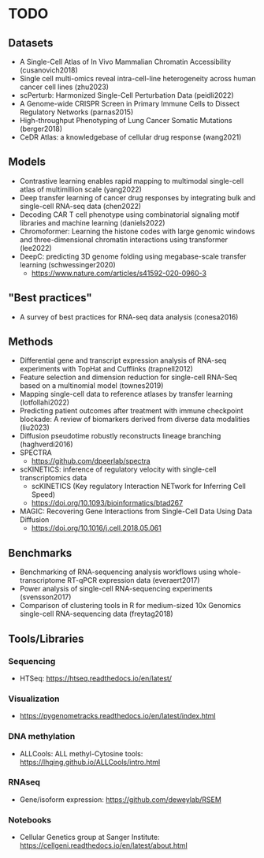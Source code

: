 # TODO

## Datasets
- A Single-Cell Atlas of In Vivo Mammalian Chromatin Accessibility (cusanovich2018)
- Single cell multi-omics reveal intra-cell-line heterogeneity across human cancer cell lines (zhu2023)
- scPerturb: Harmonized Single-Cell Perturbation Data (peidli2022)
- A Genome-wide CRISPR Screen in Primary Immune Cells to Dissect Regulatory Networks (parnas2015)
- High-throughput Phenotyping of Lung Cancer Somatic Mutations (berger2018)
- CeDR Atlas: a knowledgebase of cellular drug response (wang2021)

## Models
- Contrastive learning enables rapid mapping to multimodal single-cell atlas of multimillion scale (yang2022)
- Deep transfer learning of cancer drug responses by integrating bulk and single-cell RNA-seq data (chen2022)
- Decoding CAR T cell phenotype using combinatorial signaling motif libraries and machine learning (daniels2022)
- Chromoformer: Learning the histone codes with large genomic windows and three-dimensional chromatin interactions using transformer (lee2022)
- DeepC: predicting 3D genome folding using megabase-scale transfer learning (schwessinger2020)
    - https://www.nature.com/articles/s41592-020-0960-3


## "Best practices"
- A survey of best practices for RNA-seq data analysis (conesa2016)

## Methods
- Differential gene and transcript expression analysis of RNA-seq experiments with TopHat and Cufflinks (trapnell2012)
- Feature selection and dimension reduction for single-cell RNA-Seq based on a multinomial model (townes2019)
- Mapping single-cell data to reference atlases by transfer learning (lotfollahi2022)
- Predicting patient outcomes after treatment with immune checkpoint blockade: A review of biomarkers derived from diverse data modalities (liu2023)
- Diffusion pseudotime robustly reconstructs lineage branching (haghverdi2016)
- SPECTRA
    - https://github.com/dpeerlab/spectra
- scKINETICS: inference of regulatory velocity with single-cell transcriptomics data
    - scKINETICS (Key regulatory Interaction NETwork for Inferring Cell Speed)
    - https://doi.org/10.1093/bioinformatics/btad267
- MAGIC: Recovering Gene Interactions from Single-Cell Data Using Data Diffusion
    - https://doi.org/10.1016/j.cell.2018.05.061

## Benchmarks
- Benchmarking of RNA-sequencing analysis workflows using whole-transcriptome RT-qPCR expression data (everaert2017)
- Power analysis of single-cell RNA-sequencing experiments (svensson2017)
- Comparison of clustering tools in R for medium-sized 10x Genomics single-cell RNA-sequencing data (freytag2018)

## Tools/Libraries

### Sequencing
- HTSeq: https://htseq.readthedocs.io/en/latest/

### Visualization
- https://pygenometracks.readthedocs.io/en/latest/index.html

### DNA methylation
- ALLCools: ALL methyl-Cytosine tools: https://lhqing.github.io/ALLCools/intro.html

### RNAseq
- Gene/isoform expression: https://github.com/deweylab/RSEM

### Notebooks
- Cellular Genetics group at Sanger Institute: https://cellgeni.readthedocs.io/en/latest/about.html
